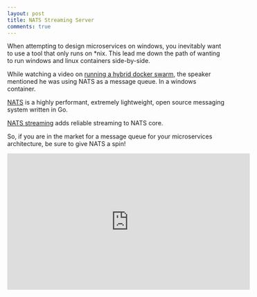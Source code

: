 ```yaml
---
layout: post
title: NATS Streaming Server
comments: true
---
```


When attempting to design microservices on windows, you inevitably want to use a tool that only runs on *nix. This lead me down the path of wanting to run windows and linux containers side-by-side. 

While watching a video on [running a hybrid docker swarm](https://channel9.msdn.com/Events/DXPortugal/OSCAMP-Open-Source-Software-powered-by-Bright-Pixel/The-Hybrid-Swarm-Running-Windows-and-Linux-Apps-in-one-Docker-Cluster), the speaker mentioned he was using NATS as a message queue. In a windows container. 

[NATS](https://nats.io) is a highly performant, extremely lightweight, open source messaging system written in Go. 

[NATS streaming](https://nats.io/documentation/streaming/nats-streaming-intro/) adds reliable streaming to NATS core. 

So, if you are in the market for a message queue for your microservices architecture, be sure to give NATS a spin!

<iframe width="560" height="315" src="https://www.youtube.com/embed/NfL0WO44pqc" frameborder="0" allowfullscreen></iframe>